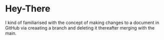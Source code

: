 # Hey-There
I kind of familiarised with the concept of making changes to a document in GitHub via creaating a branch and deleting it thereafter merging with the main.
